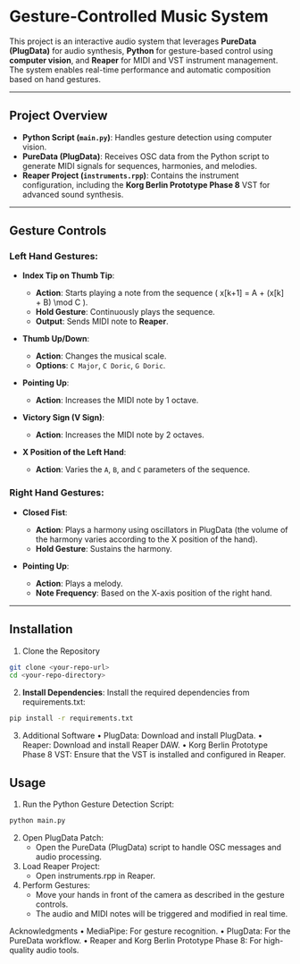 # Gesture-Controlled Music System

This project is an interactive audio system that leverages **PureData (PlugData)** for audio synthesis, **Python** for gesture-based control using **computer vision**, and **Reaper** for MIDI and VST instrument management. The system enables real-time performance and automatic composition based on hand gestures.

---

## Project Overview

- **Python Script (`main.py`)**: Handles gesture detection using computer vision.
- **PureData (PlugData)**: Receives OSC data from the Python script to generate MIDI signals for sequences, harmonies, and melodies.
- **Reaper Project (`instruments.rpp`)**: Contains the instrument configuration, including the **Korg Berlin Prototype Phase 8** VST for advanced sound synthesis.

---

## Gesture Controls

### Left Hand Gestures:
- **Index Tip on Thumb Tip**:
  - **Action**: Starts playing a note from the sequence \( x[k+1] = A + (x[k] + B) \mod C \).
  - **Hold Gesture**: Continuously plays the sequence.
  - **Output**: Sends MIDI note to **Reaper**.

- **Thumb Up/Down**:
  - **Action**: Changes the musical scale.
  - **Options**: `C Major`, `C Doric`, `G Doric`.

- **Pointing Up**:
  - **Action**: Increases the MIDI note by 1 octave.

- **Victory Sign (V Sign)**:
  - **Action**: Increases the MIDI note by 2 octaves.

- **X Position of the Left Hand**:
  - **Action**: Varies the `A`, `B`, and `C` parameters of the sequence.

### Right Hand Gestures:
- **Closed Fist**:
  - **Action**: Plays a harmony using oscillators in PlugData (the volume of the harmony varies according to the X position of the hand).
  - **Hold Gesture**: Sustains the harmony.

- **Pointing Up**:
  - **Action**: Plays a melody.
  - **Note Frequency**: Based on the X-axis position of the right hand.

---

## Installation

1. Clone the Repository
```bash
git clone <your-repo-url>
cd <your-repo-directory>
```

2. **Install Dependencies**: Install the required dependencies from requirements.txt:
```bash
pip install -r requirements.txt
```

3. Additional Software
	•	PlugData: Download and install PlugData.
	•	Reaper: Download and install Reaper DAW.
	•	Korg Berlin Prototype Phase 8 VST: Ensure that the VST is installed and configured in Reaper.

## Usage
1.	Run the Python Gesture Detection Script:
```bash
python main.py
```
2.	Open PlugData Patch:
	- Open the PureData (PlugData) script to handle OSC messages and audio processing.
3.	Load Reaper Project:
	- Open instruments.rpp in Reaper.
4.	Perform Gestures:
	- Move your hands in front of the camera as described in the gesture controls.
	- The audio and MIDI notes will be triggered and modified in real time.


Acknowledgments
	•	MediaPipe: For gesture recognition.
	•	PlugData: For the PureData workflow.
	•	Reaper and Korg Berlin Prototype Phase 8: For high-quality audio tools.

